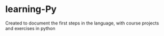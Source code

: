 # learning-Py
Created to document the first steps in the language, with course projects and exercises in python
